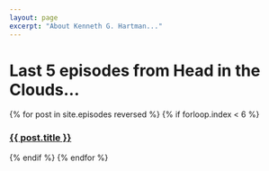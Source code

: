 ```yaml
---
layout: page
excerpt: "About Kenneth G. Hartman..."
---
```


# Last 5 episodes from Head in the Clouds...

{% for post in site.episodes reversed %}
{% if forloop.index < 6 %}
  <article>
    <h3>
      <a href="{{ post.url }}">
        {{ post.title }}
      </a>
    </h3>
  </article>
{% endif %}
{% endfor %}

